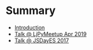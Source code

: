 # Summary

* [Introduction](README.md)
* [Talk @ LjPyMeetup Apr 2019](Talk_LjPyMeetup2019.md)
* [Talk @ JSDayES 2017](Talk_jsdayes2017.md)
